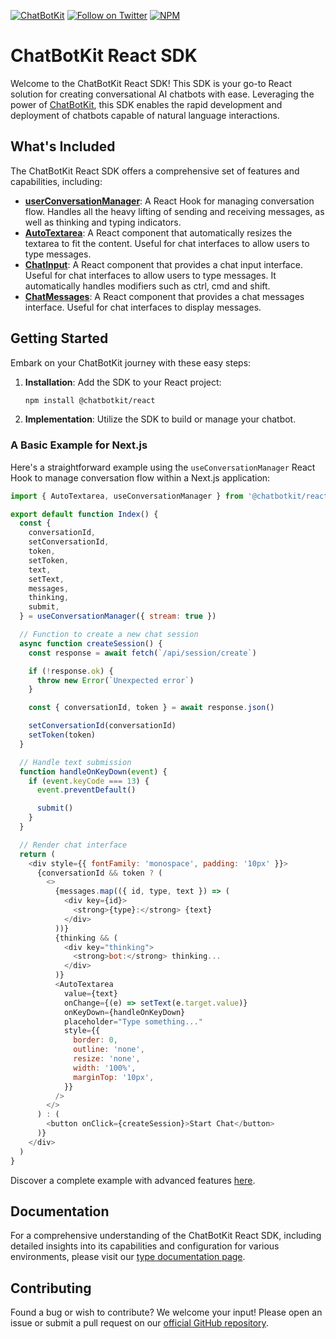 [![ChatBotKit](https://img.shields.io/badge/credits-ChatBotKit-blue.svg)](https://chatbotkit.com)
[![Follow on Twitter](https://img.shields.io/twitter/follow/chatbotkit.svg?logo=twitter)](https://twitter.com/chatbotkit)
[![NPM](https://img.shields.io/npm/v/@chatbotkit/react.svg)](https://www.npmjs.com/package/@chatbotkit/react)

# ChatBotKit React SDK

Welcome to the ChatBotKit React SDK! This SDK is your go-to React solution for creating conversational AI chatbots with ease. Leveraging the power of [ChatBotKit](https://chatbotkit.com), this SDK enables the rapid development and deployment of chatbots capable of natural language interactions.

## What's Included

The ChatBotKit React SDK offers a comprehensive set of features and capabilities, including:

- **[userConversationManager](https://chatbotkit.github.io/node-sdk/modules/_chatbotkit_react.hooks_useConversationManager.html)**: A React Hook for managing conversation flow. Handles all the heavy lifting of sending and receiving messages, as well as thinking and typing indicators.
- **[AutoTextarea](https://chatbotkit.github.io/node-sdk/modules/_chatbotkit_react.components_AutoTextarea.html)**: A React component that automatically resizes the textarea to fit the content. Useful for chat interfaces to allow users to type messages.
- **[ChatInput](https://chatbotkit.github.io/node-sdk/modules/_chatbotkit_react.components_ChatInput.html)**: A React component that provides a chat input interface. Useful for chat interfaces to allow users to type messages. It automatically handles modifiers such as ctrl, cmd and shift.
- **[ChatMessages](https://chatbotkit.github.io/node-sdk/modules/_chatbotkit_react.components_ChatMessages.html)**: A React component that provides a chat messages interface. Useful for chat interfaces to display messages.

## Getting Started

Embark on your ChatBotKit journey with these easy steps:

1. **Installation**: Add the SDK to your React project:
   ```bash
   npm install @chatbotkit/react
   ```
2. **Implementation**: Utilize the SDK to build or manage your chatbot.

### A Basic Example for Next.js

Here's a straightforward example using the `useConversationManager` React Hook to manage conversation flow within a Next.js application:

```javascript
import { AutoTextarea, useConversationManager } from '@chatbotkit/react'

export default function Index() {
  const {
    conversationId,
    setConversationId,
    token,
    setToken,
    text,
    setText,
    messages,
    thinking,
    submit,
  } = useConversationManager({ stream: true })

  // Function to create a new chat session
  async function createSession() {
    const response = await fetch(`/api/session/create`)

    if (!response.ok) {
      throw new Error(`Unexpected error`)
    }

    const { conversationId, token } = await response.json()

    setConversationId(conversationId)
    setToken(token)
  }

  // Handle text submission
  function handleOnKeyDown(event) {
    if (event.keyCode === 13) {
      event.preventDefault()

      submit()
    }
  }

  // Render chat interface
  return (
    <div style={{ fontFamily: 'monospace', padding: '10px' }}>
      {conversationId && token ? (
        <>
          {messages.map(({ id, type, text }) => (
            <div key={id}>
              <strong>{type}:</strong> {text}
            </div>
          ))}
          {thinking && (
            <div key="thinking">
              <strong>bot:</strong> thinking...
            </div>
          )}
          <AutoTextarea
            value={text}
            onChange={(e) => setText(e.target.value)}
            onKeyDown={handleOnKeyDown}
            placeholder="Type something..."
            style={{
              border: 0,
              outline: 'none',
              resize: 'none',
              width: '100%',
              marginTop: '10px',
            }}
          />
        </>
      ) : (
        <button onClick={createSession}>Start Chat</button>
      )}
    </div>
  )
}
```

Discover a complete example with advanced features [here](https://github.com/chatbotkit/node-sdk/tree/main/examples/nextjs/basic-chat).

## Documentation

For a comprehensive understanding of the ChatBotKit React SDK, including detailed insights into its capabilities and configuration for various environments, please visit our [type documentation page](https://chatbotkit.github.io/node-sdk/modules/_chatbotkit_react.html).

## Contributing

Found a bug or wish to contribute? We welcome your input! Please open an issue or submit a pull request on our [official GitHub repository](https://github.com/chatbotkit/node-sdk).
